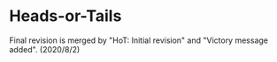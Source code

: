 # Heads-or-Tails

Final revision is merged by "HoT: Initial revision" and "Victory message added". (2020/8/2)